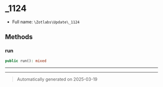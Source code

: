 
# _1124





* Full name: `\Zotlabs\Update\_1124`




## Methods


### run



```php
public run(): mixed
```












***


***
> Automatically generated on 2025-03-19

